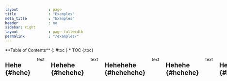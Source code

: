 ```yaml
---
layout              : page
title               : "Examples"
meta_title          : "Examples"
header              : no
sidebar: right
layout              : page-fullwidth
permalink           : "/examples/"
---
```

<div class="row">
<div class="medium-4 medium-push-8 columns" markdown="1">
<div class="panel radius" markdown="1">
**Table of Contents**
{: #toc }
*  TOC
{:toc}
</div>
</div><!-- /.medium-4.columns -->



<div class="medium-8 medium-pull-4 columns" markdown="1">

## Hehe  {#hehe}
text
  
## Hehehe  {#hehehe}
text  
## Hehehehe  {#hehehehe}
text  
## Hehehe  {#hehehe}
text  
## Hehehe  {#hehehe}
text  
## Hehehe  {#hehehe}
text
  
</div><!-- /.medium-8.columns -->
</div><!-- /.row -->
